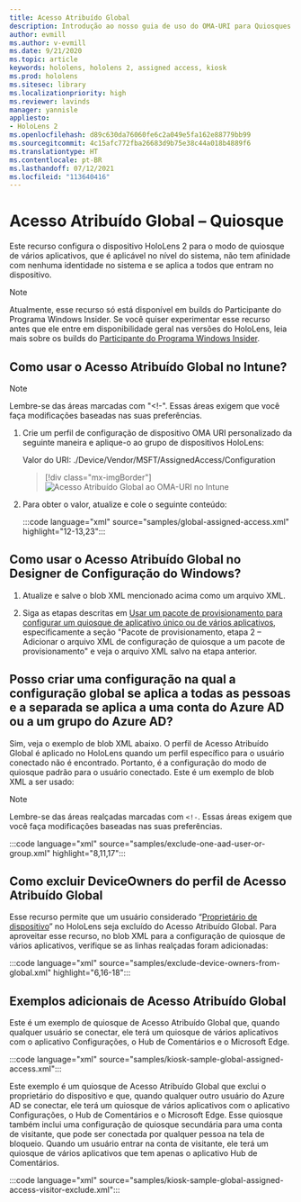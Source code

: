 ```yaml
---
title: Acesso Atribuído Global
description: Introdução ao nosso guia de uso do OMA-URI para Quiosques de Acesso Atribuído Global com o Intune e o designer de configuração do Windows.
author: evmill
ms.author: v-evmill
ms.date: 9/21/2020
ms.topic: article
keywords: hololens, hololens 2, assigned access, kiosk
ms.prod: hololens
ms.sitesec: library
ms.localizationpriority: high
ms.reviewer: lavinds
manager: yannisle
appliesto:
- HoloLens 2
ms.openlocfilehash: d89c630da76060fe6c2a049e5fa162e88779bb99
ms.sourcegitcommit: 4c15afc772fba26683d9b75e38c44a018b4889f6
ms.translationtype: HT
ms.contentlocale: pt-BR
ms.lasthandoff: 07/12/2021
ms.locfileid: "113640416"
---
```

# <a name="global-assigned-access--kiosk"></a>Acesso Atribuído Global – Quiosque

Este recurso configura o dispositivo HoloLens 2 para o modo de quiosque de vários aplicativos, que é aplicável no nível do sistema, não tem afinidade com nenhuma identidade no sistema e se aplica a todos que entram no dispositivo.

> [!NOTE]
> Atualmente, esse recurso só está disponível em builds do Participante do Programa Windows Insider. Se você quiser experimentar esse recurso antes que ele entre em disponibilidade geral nas versões do HoloLens, leia mais sobre os builds do [Participante do Programa Windows Insider](hololens-insider.md).

## <a name="how-to-use-global-assigned-access-in-intune"></a>Como usar o Acesso Atribuído Global no Intune?

> [!NOTE]
> Lembre-se das áreas marcadas com "<!-". Essas áreas exigem que você faça modificações baseadas nas suas preferências.

1. Crie um perfil de configuração de dispositivo OMA URI personalizado da seguinte maneira e aplique-o ao grupo de dispositivos HoloLens:

    Valor do URI: ./Device/Vendor/MSFT/AssignedAccess/Configuration

    > [!div class="mx-imgBorder"]
    > ![Acesso Atribuído Global ao OMA-URI no Intune](images/global-assigned-access-omauri.png)

2. Para obter o valor, atualize e cole o seguinte conteúdo:

    :::code language="xml" source="samples/global-assigned-access.xml" highlight="12-13,23":::

## <a name="how-to-use-global-assigned-access-in-windows-configuration-designer"></a>Como usar o Acesso Atribuído Global no Designer de Configuração do Windows?

1. Atualize e salve o blob XML mencionado acima como um arquivo XML. 

2. Siga as etapas descritas em [Usar um pacote de provisionamento para configurar um quiosque de aplicativo único ou de vários aplicativos](hololens-kiosk.md#use-a-provisioning-package-to-set-up-a-single-app-or-multi-app-kiosk), especificamente a seção "Pacote de provisionamento, etapa 2 – Adicionar o arquivo XML de configuração de quiosque a um pacote de provisionamento" e veja o arquivo XML salvo na etapa anterior.

## <a name="can-i-create-a-configuration-where-global-applies-to-everyone-and-separate-configuration-applies-to-1-azure-ad-account-or-azure-ad-group"></a>Posso criar uma configuração na qual a configuração global se aplica a todas as pessoas e a separada se aplica a uma conta do Azure AD ou a um grupo do Azure AD? 

Sim, veja o exemplo de blob XML abaixo. O perfil de Acesso Atribuído Global é aplicado no HoloLens quando um perfil específico para o usuário conectado não é encontrado. Portanto, é a configuração do modo de quiosque padrão para o usuário conectado.
Este é um exemplo de blob XML a ser usado:

> [!NOTE]
> Lembre-se das áreas realçadas marcadas com `<!-`. Essas áreas exigem que você faça modificações baseadas nas suas preferências.

 :::code language="xml" source="samples/exclude-one-aad-user-or-group.xml" highlight="8,11,17":::

## <a name="excluding-deviceowners-from-global-assigned-access-profile"></a>Como excluir DeviceOwners do perfil de Acesso Atribuído Global

Esse recurso permite que um usuário considerado “[Proprietário de dispositivo](security-adminless-os.md)” no HoloLens seja excluído do Acesso Atribuído Global. Para aproveitar esse recurso, no blob XML para a configuração de quiosque de vários aplicativos, verifique se as linhas realçadas foram adicionadas:

 :::code language="xml" source="samples/exclude-device-owners-from-global.xml" highlight="6,16-18":::

## <a name="additional-global-assigned-access-examples"></a>Exemplos adicionais de Acesso Atribuído Global

Este é um exemplo de quiosque de Acesso Atribuído Global que, quando qualquer usuário se conectar, ele terá um quiosque de vários aplicativos com o aplicativo Configurações, o Hub de Comentários e o Microsoft Edge.

:::code language="xml" source="samples/kiosk-sample-global-assigned-access.xml":::

Este exemplo é um quiosque de Acesso Atribuído Global que exclui o proprietário do dispositivo e que, quando qualquer outro usuário do Azure AD se conectar, ele terá um quiosque de vários aplicativos com o aplicativo Configurações, o Hub de Comentários e o Microsoft Edge. Esse quiosque também inclui uma configuração de quiosque secundária para uma conta de visitante, que pode ser conectada por qualquer pessoa na tela de bloqueio. Quando um usuário entrar na conta de visitante, ele terá um quiosque de vários aplicativos que tem apenas o aplicativo Hub de Comentários.

:::code language="xml" source="samples/kiosk-sample-global-assigned-access-visitor-exclude.xml":::
